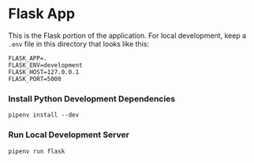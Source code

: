 # Flask App

This is the Flask portion of the application. For local development, keep a `.env` file in this directory that looks like this:
```
FLASK_APP=.
FLASK_ENV=development
FLASK_HOST=127.0.0.1
FLASK_PORT=5000
```

### Install Python Development Dependencies

```
pipenv install --dev
```

### Run Local Development Server

```
pipenv run flask
```
